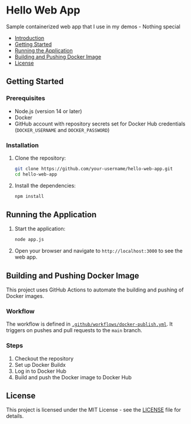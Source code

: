 # Hello Web App

Sample containerized web app that I use in my demos - Nothing special

- [Introduction](#introduction)
- [Getting Started](#getting-started)
- [Running the Application](#running-the-application)
- [Building and Pushing Docker Image](#building-and-pushing-docker-image)
- [License](#license)

## Getting Started

### Prerequisites

- Node.js (version 14 or later)
- Docker
- GitHub account with repository secrets set for Docker Hub credentials (`DOCKER_USERNAME` and `DOCKER_PASSWORD`)

### Installation

1. Clone the repository:
    ```sh
    git clone https://github.com/your-username/hello-web-app.git
    cd hello-web-app
    ```

2. Install the dependencies:
    ```sh
    npm install
    ```

## Running the Application

1. Start the application:
    ```sh
    node app.js
    ```

2. Open your browser and navigate to `http://localhost:3000` to see the web app.

## Building and Pushing Docker Image

This project uses GitHub Actions to automate the building and pushing of Docker images.

### Workflow

The workflow is defined in [`.github/workflows/docker-publish.yml`](.github/workflows/docker-publish.yml). It triggers on pushes and pull requests to the `main` branch.

### Steps

1. Checkout the repository
2. Set up Docker Buildx
3. Log in to Docker Hub
4. Build and push the Docker image to Docker Hub

## License

This project is licensed under the MIT License - see the [LICENSE](LICENSE) file for details.